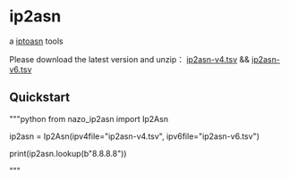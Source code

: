 # ip2asn

a [iptoasn](https://iptoasn.com/) tools

Please download the latest version and unzip：
[ip2asn-v4.tsv](https://iptoasn.com/data/ip2asn-v4.tsv.gz) && [ip2asn-v6.tsv](https://iptoasn.com/data/ip2asn-v6.tsv.gz)

## Quickstart

"""python
from nazo_ip2asn import Ip2Asn

ip2asn = Ip2Asn(ipv4file="ip2asn-v4.tsv", ipv6file="ip2asn-v6.tsv")

print(ip2asn.lookup(b"8.8.8.8"))

"""

